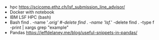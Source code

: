 

- hpc
  https://scicomp.ethz.ch/lsf_submission_line_advisor/
- Docker with notebook
- IBM LSF HPC (bash)
- Bash
  find . -name '*.orig' #-delete
  find . -name 'lsf.*' -delete
  find . -type f -print | xargs grep "example"
- Pandas
  https://jeffdelaney.me/blog/useful-snippets-in-pandas/

